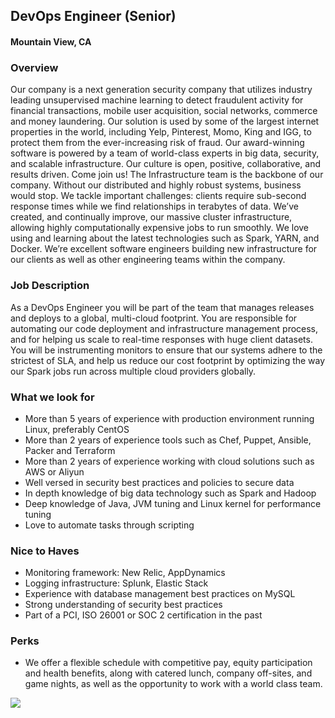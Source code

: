 ## DevOps Engineer (Senior)
#### Mountain View, CA

### Overview
Our company is a next generation security company that utilizes industry leading unsupervised machine learning to detect fraudulent activity for financial transactions, mobile user acquisition, social networks, commerce and money laundering. Our solution is used by some of the largest internet properties in the world, including Yelp, Pinterest, Momo, King and IGG, to protect them from the ever-increasing risk of fraud. Our award-winning software is powered by a team of world-class experts in big data, security, and scalable infrastructure. Our culture is open, positive, collaborative, and results driven. Come join us!
The Infrastructure team is the backbone of our company. Without our distributed and highly robust systems, business would stop. We tackle important challenges: clients require sub-second response times while we find relationships in terabytes of data. We’ve created, and continually improve, our massive cluster infrastructure, allowing highly computationally expensive jobs to run smoothly. We love using and learning about the latest technologies such as Spark, YARN, and Docker. We’re excellent software engineers building new infrastructure for our clients as well as other engineering teams within the company.

### Job Description
As a DevOps Engineer you will be part of the team that manages releases and deploys to a global, multi-cloud footprint. You are responsible for automating our code deployment and infrastructure management process, and for helping us scale to real-time responses with huge client datasets. You will be instrumenting monitors to ensure that our systems adhere to the strictest of SLA, and help us reduce our cost footprint by optimizing the way our Spark jobs run across multiple cloud providers globally.

### What we look for
+ More than 5 years of experience with production environment running Linux, preferably CentOS
+ More than 2 years of experience tools such as Chef, Puppet, Ansible, Packer and Terraform
+ More than 2 years of experience working with cloud solutions such as AWS or Aliyun
+ Well versed in security best practices and policies to secure data
+ In depth knowledge of big data technology such as Spark and Hadoop
+ Deep knowledge of Java, JVM tuning and Linux kernel for performance tuning
+ Love to automate tasks through scripting


### Nice to Haves
+ Monitoring framework: New Relic, AppDynamics
+ Logging infrastructure: Splunk, Elastic Stack
+ Experience with database management best practices on MySQL
+ Strong understanding of security best practices
+ Part of a PCI, ISO 26001 or SOC 2 certification in the past

### Perks
+ We offer a flexible schedule with competitive pay, equity participation and health benefits, along with catered lunch, company off-sites, and game nights, as well as the opportunity to work with a world class team.


[<img src='https://dabuttonfactory.com/button.png?t=Apply&f=Calibri-Bold&ts=24&tc=fff&tshs=1&tshc=000&hp=20&vp=8&c=5&bgt=gradient&bgc=3d85c6&ebgc=073763'>](https://letsrockit.ngrok.io/users/auth/github?job_id=rgf0yvzpc29y-devops-engineer-senior)

